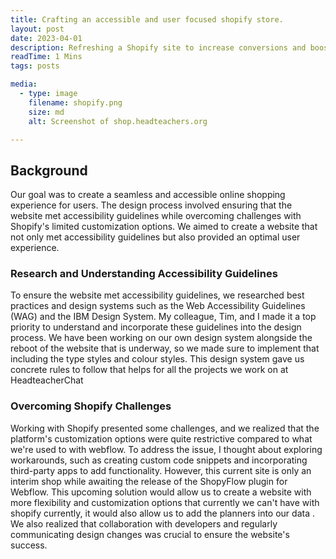 ```yaml
---
title: Crafting an accessible and user focused shopify store.
layout: post
date: 2023-04-01
description: Refreshing a Shopify site to increase conversions and boost accesibility.
readTime: 1 Mins
tags: posts

media:
  - type: image
    filename: shopify.png
    size: md
    alt: Screenshot of shop.headteachers.org

---
```


## Background

Our goal was to create a seamless and accessible online shopping experience for users.
The design process involved ensuring that the website met accessibility guidelines while overcoming challenges with Shopify's limited customization options. We aimed to create a website that not only met accessibility guidelines but also provided an optimal user experience.

### Research and Understanding Accessibility Guidelines

To ensure the website met accessibility guidelines, we researched best practices and design systems such as the Web Accessibility Guidelines (WAG) and the IBM Design System. My colleague, Tim, and I made it a top priority to understand and incorporate these guidelines into the design process.
We have been working on our own design system alongside the reboot of the website that is underway, so we made sure to implement that including the type styles and colour styles. This design system gave us concrete rules to follow that helps for all the projects we work on at HeadteacherChat

### Overcoming Shopify Challenges

Working with Shopify presented some challenges, and we realized that the platform's customization options were quite restrictive compared to what we're used to with webflow. To address the issue, I thought about exploring workarounds, such as creating custom code snippets and incorporating third-party apps to add functionality. However, this current site is only an interim shop while awaiting the release of the ShopyFlow plugin for Webflow.
This upcoming solution would allow us to create a website with more flexibility and customization options that currently we can't have with shopify currently, it would also allow us to add the planners into our data . We also realized that collaboration with developers and regularly communicating design changes was crucial to ensure the website's success.

